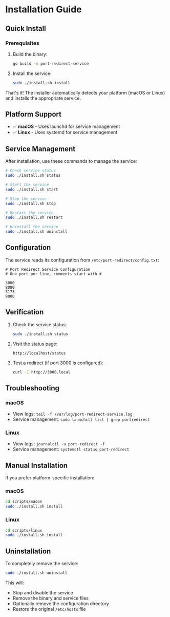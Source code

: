 # Installation Guide

## Quick Install

### Prerequisites
1. Build the binary:
   ```bash
   go build -o port-redirect-service
   ```

2. Install the service:
   ```bash
   sudo ./install.sh install
   ```

That's it! The installer automatically detects your platform (macOS or Linux) and installs the appropriate service.

## Platform Support

- ✅ **macOS** - Uses launchd for service management
- ✅ **Linux** - Uses systemd for service management

## Service Management

After installation, use these commands to manage the service:

```bash
# Check service status
sudo ./install.sh status

# Start the service
sudo ./install.sh start

# Stop the service
sudo ./install.sh stop

# Restart the service
sudo ./install.sh restart

# Uninstall the service
sudo ./install.sh uninstall
```

## Configuration

The service reads its configuration from `/etc/port-redirect/config.txt`:

```
# Port Redirect Service Configuration
# One port per line, comments start with #

3000
8080
5173
9000
```

## Verification

1. Check the service status:
   ```bash
   sudo ./install.sh status
   ```

2. Visit the status page:
   ```
   http://localhost/status
   ```

3. Test a redirect (if port 3000 is configured):
   ```bash
   curl -I http://3000.local
   ```

## Troubleshooting

### macOS
- View logs: `tail -f /var/log/port-redirect-service.log`
- Service management: `sudo launchctl list | grep portredirect`

### Linux
- View logs: `journalctl -u port-redirect -f`
- Service management: `systemctl status port-redirect`

## Manual Installation

If you prefer platform-specific installation:

### macOS
```bash
cd scripts/macos
sudo ./install.sh install
```

### Linux
```bash
cd scripts/linux
sudo ./install.sh install
```

## Uninstallation

To completely remove the service:

```bash
sudo ./install.sh uninstall
```

This will:
- Stop and disable the service
- Remove the binary and service files
- Optionally remove the configuration directory
- Restore the original `/etc/hosts` file